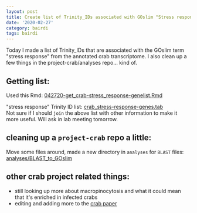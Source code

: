```yaml
---
layout: post
title: Create list of Trinity_IDs associated with GOslim "Stress response" from annotated crab transcriptome
date: '2020-02-27'
category: bairdi
tags: bairdi
---
```

Today I made a list of Trinity_IDs that are associated with the GOslim term "stress response" from the annotated crab transcriptome. I also clean up a few things in the project-crab/analyses repo... kind of. 

## Getting list:

Used this Rmd: [042720-get_crab-stress_response-genelist.Rmd](https://github.com/RobertsLab/project-crab/blob/master/scripts/042720-get_crab-stress_response-genelist.Rmd)

"stress response" Trinity ID list: [crab_stress-response-genes.tab](https://github.com/RobertsLab/project-crab/blob/master/analyses/crab_stress-response-genes.tab)    
Not sure if I should `join` the above list with other information to make it more useful. Will ask in lab meeting tomorrow. 

## cleaning up a `project-crab` repo a little:
Move some files around, made a new directory in `analyses` for `BLAST` files: [analyses/BLAST_to_GOslim](https://github.com/RobertsLab/project-crab/tree/master/analyses/BLAST_to_GOslim) 

## other crab project related things:
- still looking up more about macropinocytosis and what it could mean that it's enriched in infected crabs
- editing and adding more to the [crab paper](https://docs.google.com/document/d/1xZjT_2ix39jhFGhPjUqjOIubCEZfnl9yDddIjR3nY38/edit)
